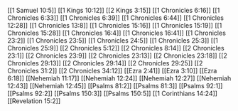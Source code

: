 [[1 Samuel 10:5]]
[[1 Kings 10:12]]
[[2 Kings 3:15]]
[[1 Chronicles 6:16]]
[[1 Chronicles 6:33]]
[[1 Chronicles 6:39]]
[[1 Chronicles 6:44]]
[[1 Chronicles 12:28]]
[[1 Chronicles 13:8]]
[[1 Chronicles 15:16]]
[[1 Chronicles 15:19]]
[[1 Chronicles 15:28]]
[[1 Chronicles 16:4]]
[[1 Chronicles 16:41]]
[[1 Chronicles 23:2]]
[[1 Chronicles 23:5]]
[[1 Chronicles 24:5]]
[[1 Chronicles 25:3]]
[[1 Chronicles 25:9]]
[[2 Chronicles 5:12]]
[[2 Chronicles 8:14]]
[[2 Chronicles 23:1]]
[[2 Chronicles 23:9]]
[[2 Chronicles 23:13]]
[[2 Chronicles 23:18]]
[[2 Chronicles 29:13]]
[[2 Chronicles 29:14]]
[[2 Chronicles 29:25]]
[[2 Chronicles 31:2]]
[[2 Chronicles 34:12]]
[[Ezra 2:41]]
[[Ezra 3:10]]
[[Ezra 6:18]]
[[Nehemiah 11:17]]
[[Nehemiah 12:24]]
[[Nehemiah 12:27]]
[[Nehemiah 12:43]]
[[Nehemiah 12:45]]
[[Psalms 81:2]]
[[Psalms 81:3]]
[[Psalms 92:1]]
[[Psalms 92:2]]
[[Psalms 150:3]]
[[Psalms 150:5]]
[[1 Corinthians 14:24]]
[[Revelation 15:2]]
